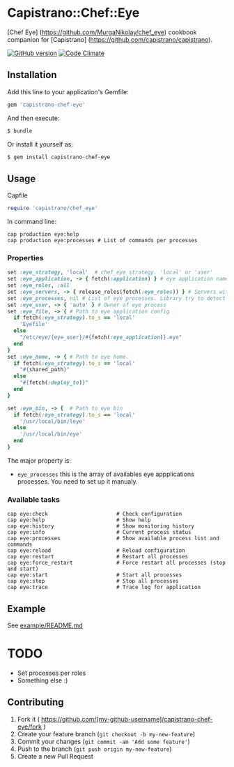 # Capistrano::Chef::Eye

[Chef Eye] (https://github.com/MurgaNikolay/chef_eye) cookbook companion for [Capistrano]  (https://github.com/capistrano/capistrano).

[![GitHub version](https://badge.fury.io/gh/MurgaNikolay%2Fcapistrano-chef-eye.svg)](http://badge.fury.io/gh/MurgaNikolay%2Fcapistrano-chef-eye)
[![Code Climate](https://codeclimate.com/github/MurgaNikolay/capistrano-chef-eye/badges/gpa.svg)](https://codeclimate.com/github/MurgaNikolay/capistrano-chef-eye)


## Installation

Add this line to your application's Gemfile:

```ruby
gem 'capistrano-chef-eye'
```

And then execute:

```bash
$ bundle
```
Or install it yourself as:

```bash
$ gem install capistrano-chef-eye
```

## Usage

Capfile

```ruby
require 'capistrano/chef_eye'
```    
In command line:

    cap production eye:help
    cap production eye:processes # List of commands per processes

### Properties

```ruby
set :eye_strategy, 'local'  # chef_eye strategy. 'local' or 'user'
set :eye_application, -> { fetch(:application) } # eye application name. Used for generate path to eye file, and service name
set :eye_roles, :all
set :eye_servers, -> { release_roles(fetch(:eye_roles)) } # Servers with eye. Fetched by eye_roles
set :eye_processes, nil # List of eye processes. Library try to detect processes automatically, if nil
set :eye_user, -> { 'auto' } # Owner of eye process
set :eye_file, -> { # Path to eye application config
  if fetch(:eye_strategy).to_s == 'local'
    'Eyefile'
  else
    "/etc/eye/{eye_user}/#{fetch(:eye_application)}.eye"
  end
}
set :eye_home, -> { # Path to eye home. 
  if fetch(:eye_strategy).to_s == 'local'
    "#{shared_path}"
  else
    "#{fetch(:deploy_to)}"
  end
}

set :eye_bin, -> {  # Path to eye bin
  if fetch(:eye_strategy).to_s == 'local'
    '/usr/local/bin/leye'
  else
    '/usr/local/bin/eye'
  end
}
```
The major property is:

  * `eye_processes`  this is the array of availables eye appplications processes. You need to set up it manualy.
  
### Available tasks

    cap eye:check                      # Check configuration
    cap eye:help                       # Show help
    cap eye:history                    # Show monitoring history
    cap eye:info                       # Current process status
    cap eye:processes                  # Show available process list and commands
    cap eye:reload                     # Reload configuration
    cap eye:restart                    # Restart all processes
    cap eye:force_restart              # Force restart all processes (stop and start)
    cap eye:start                      # Start all processes
    cap eye:stop                       # Stop all processes
    cap eye:trace                      # Trace log for application

## Example 
  
See [example/README.md](example/README.md) 


# TODO 

  - Set processes per roles
  - Something else :)
   
## Contributing

1. Fork it ( https://github.com/[my-github-username]/capistrano-chef-eye/fork )
2. Create your feature branch (`git checkout -b my-new-feature`)
3. Commit your changes (`git commit -am 'Add some feature'`)
4. Push to the branch (`git push origin my-new-feature`)
5. Create a new Pull Request

